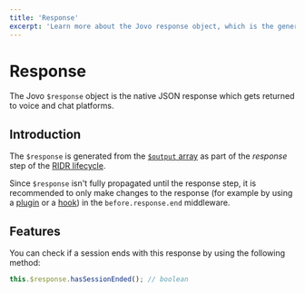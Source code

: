 ```yaml
---
title: 'Response'
excerpt: 'Learn more about the Jovo response object, which is the generated native JSON response which gets returned to voice and chat platforms.'
---
```


# Response

The Jovo `$response` object is the native JSON response which gets returned to voice and chat platforms.

## Introduction

The `$response` is generated from the [`$output` array](./output.md) as part of the _response_ step of the [RIDR lifecycle](./ridr-lifecycle.md).

Since `$response` isn't fully propagated until the response step, it is recommended to only make changes to the response (for example by using a [plugin](./plugins.md) or a [hook](./hooks.md)) in the `before.response.end` middleware.

## Features

You can check if a session ends with this response by using the following method:

```typescript
this.$response.hasSessionEnded(); // boolean
```
